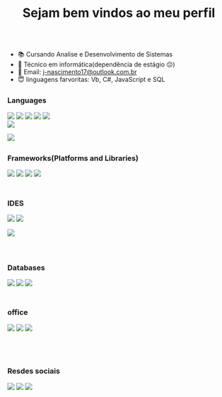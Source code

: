 <!--<img align="left" src ="https://ttotblog.files.wordpress.com/2014/10/tumblr_mm3mdz4jip1sp5yuho1_250.gif">-->
<br> <br>
<h1 align="center"> Sejam bem vindos ao meu perfil </h1>

<br> <br>

- 📚 Cursando Analise e Desenvolvimento de Sistemas
- 📜 Técnico em informática(dependência de estágio 😔)
- 📧 Email: j-nascimento17@outlook.com.br
- 😇 linguagens farvoritas: Vb, C#, JavaScript e SQL

##

### Languages

<div>
 
<!--<img src ="https://img.shields.io/badge/markdown-%23000000.svg?style=for-the-badge&logo=markdown&logoColor=white">-->
        
<img src ="https://img.shields.io/badge/html5-%23E34F26.svg?style=for-the-badge&logo=html5&logoColor=white">
                      
<img src ="https://img.shields.io/badge/css3-%231572B6.svg?style=for-the-badge&logo=css3&logoColor=white">
        
<img src ="https://img.shields.io/badge/javascript-%23323330.svg?style=for-the-badge&logo=javascript&logoColor=%23F7DF1E">
        
<img src ="https://img.shields.io/badge/php-%23777BB4.svg?style=for-the-badge&logo=php&logoColor=white">
                      
<img src ="https://img.shields.io/badge/c%23-%23239120.svg?style=for-the-badge&logo=c-sharp&logoColor=white">
        
</div>

<div>     
<a href="https://github.com/JNascimento-droid" target="_blank"><img wight = "20%" src="https://github-readme-stats.vercel.app/api?username=JNascimento-droid&show_icons=true&theme=tokyonight&include_all_commits=true&count_private=true"/></a>

<a href="https://github.com/JNascimento-droid" target="_blank"><img wight = "20%" src="https://github-readme-stats.vercel.app/api/top-langs/?username=JNascimento-droid&layout=compact&langs_count=1&theme=tokyonight"/></a>
</div>

##

### Frameworks(Platforms and Libraries)

<div>   
                    
<img src ="https://img.shields.io/badge/SASS-hotpink.svg?style=for-the-badge&logo=SASS&logoColor=white">
                      
<img src ="https://img.shields.io/badge/jquery-%230769AD.svg?style=for-the-badge&logo=jquery&logoColor=white">
                       
<img src ="https://img.shields.io/badge/node.js-6DA55F?style=for-the-badge&logo=node.js&logoColor=white">
        
<img src ="https://img.shields.io/badge/.NET-5C2D91?style=for-the-badge&logo=.net&logoColor=white">
                      
</div>

<br>

##

### IDES

<div>
 
<img src ="https://img.shields.io/badge/Visual%20Studio%20Code-0078d7.svg?style=for-the-badge&logo=visual-studio-code&logoColor=white">
   
<img src ="https://img.shields.io/badge/Visual%20Studio-5C2D91.svg?style=for-the-badge&logo=visual-studio&logoColor=white">
  
<a href=https://codepen.io/JN2020 target="_blank"><img src ="https://img.shields.io/badge/Codepen-000000?style=for-the-badge&logo=codepen&logoColor=white"></a>
</div>

<br>

##

### Databases

<div>
   
<img src ="https://img.shields.io/badge/Microsoft%20SQL%20Sever-CC2927?style=for-the-badge&logo=microsoft%20sql%20server&logoColor=white">
   
<img src ="https://img.shields.io/badge/mysql-%2300f.svg?style=for-the-badge&logo=mysql&logoColor=white">
        
<img src ="https://img.shields.io/badge/Microsoft_Access-A4373A?style=for-the-badge&logo=microsoft-access&logoColor=white">
 
</div>

<br>

##

### office
<div>
   
<img src ="https://img.shields.io/badge/Microsoft_Excel-217346?style=for-the-badge&logo=microsoft-excel&logoColor=white">
   
<img src ="https://img.shields.io/badge/Microsoft_Word-2B579A?style=for-the-badge&logo=microsoft-word&logoColor=white">
        
<img src ="https://img.shields.io/badge/Microsoft_PowerPoint-B7472A?style=for-the-badge&logo=microsoft-powerpoint&logoColor=white">
   
</div>

<br><br>

##

### Resdes sociais

<div>
   
<img src ="https://img.shields.io/badge/Instagram-%23E4405F.svg?style=for-the-badge&logo=Instagram&logoColor=white">
        
<img src ="https://img.shields.io/badge/Facebook-%231877F2.svg?style=for-the-badge&logo=Facebook&logoColor=white">
        
<img src ="https://img.shields.io/badge/Gmail-D14836?style=for-the-badge&logo=gmail&logoColor=white">
   
</div>

